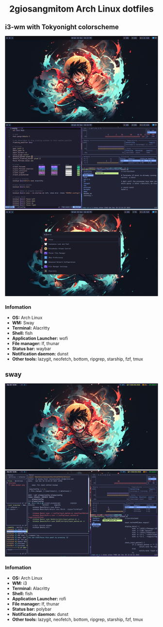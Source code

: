 <h1 align="center">2giosangmitom Arch Linux dotfiles</h1>

## i3-wm with Tokyonight colorscheme
![polybar](./previews/i3wm-polybar.png)
![alacritty](./previews/i3wm-nvim-alacritty.png)
![rofi-launcher](./previews/rofi.png)

### Infomation
- **OS:** Arch Linux
- **WM:** Sway
- **Terminal:** Alacritty
- **Shell:** fish
- **Application Launcher:** wofi
- **File manager:** lf, thunar
- **Status bar:** waybar
- **Notification daemon:** dunst
- **Other tools:** lazygit, neofetch, bottom, ripgrep, starship, fzf, tmux


## sway
![waybar](./previews/sway-waybar.png)
![terminal](./previews/sway-lazygit.png)

### Infomation
- **OS:** Arch Linux
- **WM:** i3
- **Terminal:** Alacritty
- **Shell:** fish
- **Application Launcher:** rofi
- **File manager:** lf, thunar
- **Status bar:** polybar
- **Notification daemon:** dunst
- **Other tools:** lazygit, neofetch, bottom, ripgrep, starship, fzf, tmux
